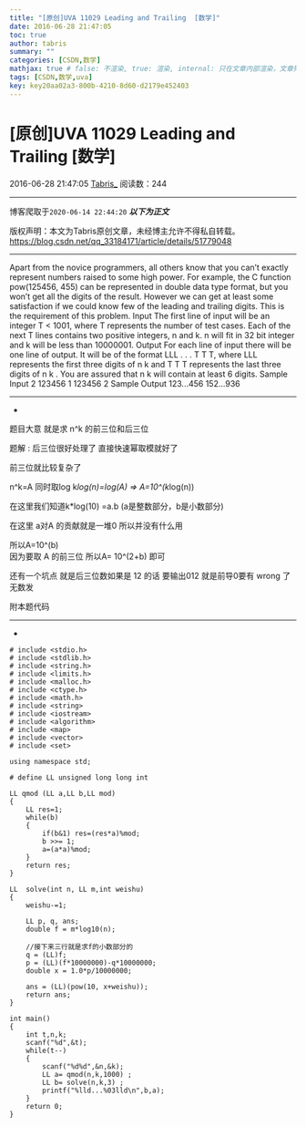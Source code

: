 ```yaml
---
title: "[原创]UVA 11029 Leading and Trailing  [数学]"
date: 2016-06-28 21:47:05
toc: true
author: tabris
summary: ""
categories: [CSDN,数学]
mathjax: true # false: 不渲染, true: 渲染, internal: 只在文章内部渲染，文章列表中不渲染
tags: [CSDN,数学,uva]
key: key20aa02a3-800b-4210-8d60-d2179e452403
---
```


# [原创]UVA 11029 Leading and Trailing  [数学]

2016-06-28 21:47:05  [Tabris_](https://me.csdn.net/qq_33184171) 阅读数：244

---

博客爬取于`2020-06-14 22:44:20`
***以下为正文***

版权声明：本文为Tabris原创文章，未经博主允许不得私自转载。
https://blog.csdn.net/qq_33184171/article/details/51779048

<!-- more -->

---

Apart from the novice programmers, all others know that you can’t exactly represent numbers raised
to some high power. For example, the C function pow(125456, 455) can be represented in double data
type format, but you won’t get all the digits of the result. However we can get at least some satisfaction
if we could know few of the leading and trailing digits. This is the requirement of this problem.
Input
The first line of input will be an integer T < 1001, where T represents the number of test cases. Each
of the next T lines contains two positive integers, n and k. n will fit in 32 bit integer and k will be less
than 10000001.
Output
For each line of input there will be one line of output. It will be of the format LLL . . . T T T, where
LLL represents the first three digits of n
k and T T T represents the last three digits of n
k
. You are
assured that n
k will contain at least 6 digits.
Sample Input
2
123456 1
123456 2
Sample Output
123...456
152...936

-------------------------------
-


题目大意 就是求 n^k 的前三位和后三位

题解  : 
后三位很好处理了   直接快速幂取模就好了

前三位就比较复杂了  

n^k=A  同时取log
k*log(n)=log(A)   =>   A=10^(k*log(n))

在这里我们知道k*log(10) =a.b  (a是整数部分，b是小数部分)

在这里 a对A 的贡献就是一堆0 所以并没有什么用

所以A=10^(b)  
因为要取 A 的前三位 所以A= 10^(2+b) 即可

还有一个坑点 就是后三位数如果是 12 的话 要输出012  就是前导0要有   wrong 了无数发 

附本题代码

--------------------------
-
```
# include <stdio.h>
# include <stdlib.h>
# include <string.h>
# include <limits.h>
# include <malloc.h>
# include <ctype.h>
# include <math.h>
# include <string>
# include <iostream>
# include <algorithm>
# include <map>
# include <vector>
# include <set>

using namespace std;

# define LL unsigned long long int

LL qmod (LL a,LL b,LL mod)
{
    LL res=1;
    while(b)
    {
        if(b&1) res=(res*a)%mod;
        b >>= 1;
        a=(a*a)%mod;
    }
    return res;
}

LL  solve(int n, LL m,int weishu)
{
    weishu-=1;
    
    LL p, q, ans;
    double f = m*log10(n);
    
    //接下来三行就是求f的小数部分的
    q = (LL)f;
    p = (LL)(f*10000000)-q*10000000;
    double x = 1.0*p/10000000;
    
    ans = (LL)(pow(10, x+weishu));
    return ans;
}

int main()
{
    int t,n,k;
    scanf("%d",&t);
    while(t--)
    {
        scanf("%d%d",&n,&k);
        LL a= qmod(n,k,1000) ;
        LL b= solve(n,k,3) ;
        printf("%lld...%03lld\n",b,a);
    }
    return 0;
}





```

